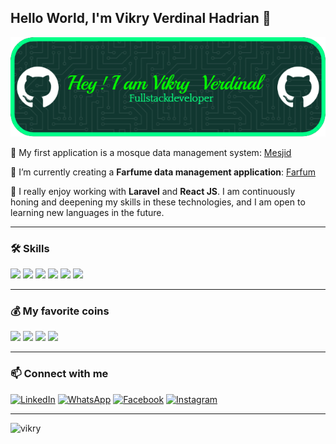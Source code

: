 ## Hello World, I'm Vikry Verdinal Hadrian 👋  
![vikryverdinal](img/gihup.png)

<!--
**vikry46/vikry46** is a ✨ _special_ ✨ repository because its `README.md` (this file) appears on your GitHub profile.

Here are some ideas to get you started:

- 🔭 I’m currently working on ...
- 🌱 I’m currently learning ...
- 👯 I’m looking to collaborate on ...
- 🤔 I’m looking for help with ...
- 💬 Ask me about ...
- 📫 How to reach me: ...
- 😄 Pronouns: ...
- ⚡ Fun fact: ...
-->

🌱 My first application is a mosque data management system: [Mesjid](masjid.md)  

🌱 I’m currently creating a **Farfume data management application**: [Farfum](Farfum.md)  

🌱 I really enjoy working with **Laravel** and **React JS**. I am continuously honing and deepening my skills in these technologies, and I am open to learning new languages in the future.

---

### 🛠️ Skills  
<img src="https://img.shields.io/badge/HTML5-E34F26?style=for-the-badge&logo=html5&logoColor=white" />  <img src="https://img.shields.io/badge/JavaScript-323330?style=for-the-badge&logo=javascript&logoColor=F7DF1E" />  <img src="https://img.shields.io/badge/CSS3-1572B6?style=for-the-badge&logo=css3&logoColor=white" />  <img src="https://img.shields.io/badge/PHP-777BB4?style=for-the-badge&logo=php&logoColor=white" />  <img src="https://img.shields.io/badge/Bootstrap-563D7C?style=for-the-badge&logo=bootstrap&logoColor=white" />  <img src="https://img.shields.io/badge/Laravel-FF2D20?style=for-the-badge&logo=laravel&logoColor=white" />

---

### 💰 My favorite coins  
<img src="https://img.shields.io/badge/Bitcoin-000000?style=for-the-badge&logo=bitcoin&logoColor=white" />  <img src="https://img.shields.io/badge/Binance-FCD535?style=for-the-badge&logo=binance&logoColor=000" />  <img src="https://img.shields.io/badge/Solana-000?style=for-the-badge&logo=Solana&logoColor=9945FF" />  <img src="https://img.shields.io/badge/Ethereum-3C3C3D?style=for-the-badge&logo=Ethereum&logoColor=white" />

---

### 📫 Connect with me  
[![LinkedIn](https://img.shields.io/badge/LinkedIn-0077B5?style=for-the-badge&logo=linkedin&logoColor=white)](https://www.linkedin.com/in/vikry-verdinal-03a718254/)  [![WhatsApp](https://img.shields.io/badge/WhatsApp-25D366?style=for-the-badge&logo=whatsapp&logoColor=white)](https://wa.me/6289677159866)  [![Facebook](https://img.shields.io/badge/Facebook-1877F2?style=for-the-badge&logo=facebook&logoColor=white)](https://web.facebook.com/lionel.vikry)  [![Instagram](https://img.shields.io/badge/Instagram-E4405F?style=for-the-badge&logo=instagram&logoColor=white)](https://instagram.com/____.vikryvrl.h/)

---

![vikry](https://media.giphy.com/media/PV7tMQ8izHPt9JxHAI/giphy.gif?cid=ecf05e475l6bu7zfy08uhjlsdqnyffwd5kfl9q440phxjefn&ep=v1_gifs_search&rid=giphy.gif&ct=g)
